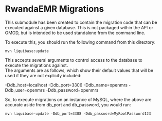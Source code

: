 RwandaEMR Migrations
===================================

This submodule has been created to contain the migration code that can be executed against a given database.
This is not packaged within the API or OMOD, but is intended to be used standalone from the command line.

To execute this, you should run the following command from this directory:

`mvn liquibase:update`

This accepts several arguments to control access to the database to execute the migrations against.  
The arguments are as follows, which show their default values that will be used if they are not explicity included:

-Ddb_host=localhost
-Ddb_port=3306
-Ddb_name=openmrs
-Ddb_user=openmrs
-Ddb_password=openmrs

So, to execute migrations on an instance of MySQL, where the above are accurate aside from db_port and db_password,
you would run:

`mvn liquibase-update -Ddb_port=3308 -Ddb_password=MyRootPassword123`
